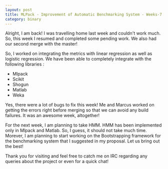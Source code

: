 ```yaml
---
layout: post
title: MLPack - Improvement of Automatic Benchmarking System - Weeks-7,8
category: binary
---
```


Alright, I am back! I was travelling home last week and couldn't work much. So, this week I resumed and completed some pending work. We also had our second merge with the master!

So, I worked on integrating the metrics with linear regression as well as logistic regression. We have been able to completely integrate with the following libraries :

* Mlpack
* Scikit
* Shogun
* Matlab
* Weka

Yes, there were a lot of bugs to fix this week! Me and Marcus worked on getting the errors right before merging so that we can avoid any build failures. It was an awesome week, altogether!

For the next week, I am planning to take HMM. HMM has been implemented only in Mlpack and Matlab. So, I guess, it should not take much time. Morever, I am planning to start working on the Bootstrapping framework for the benchmarking system that I suggested in my proposal. Let us bring out the best!

Thank you for visiting and feel free to catch me on IRC regarding any queries about the project or even for a quick chat!
